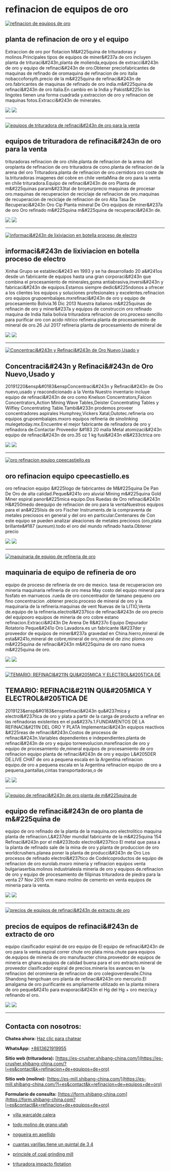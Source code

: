 # refinacion de equipos de oro

<a href="https://swt.shibang-china.com/?l=es&img&k=refinacion+de+equipos+de+oro" target="_blank">![refinacion de equipos de oro](http://static.shibang-china.com/all-800x300/1448.jpg)</a>

## planta de refinacion de oro y el equipo
Extraccion de oro por flotacion M&#225quina de trituradoras y molinos.Principales tipos de equipos de miner&#237a de oro incluyen planta de trituraci&#243n,planta de molienda,equipos de extracci&#243n de oro y equipo de refinaci&#243n de oro.Obtener preciofabricantes de maquinas de refinado de oromaquina de refinacion de oro italia nobaccoforsyth.precio de la m&#225quina de refinaci&#243n de oro.fabricantes de maquinas de refinado de oro india.m&#225quina de refinaci&#243n de oro italia.En cambio en la India y Pakist&#225n los lingotes tienen una forma cuadrada y.extraccion de oro y refinacion de maquinas fotos.Extracci&#243n de minerales.


<a href="https://whatsapp.shibangsoft.com/WhatsApp.php" target="_blank" title="WhatsApp">![](http://static.shibang-china.com/icon/whatsapp.png)</a> <a href="https://swt.shibang-china.com/?l=es&icon&k=refinacion+de+equipos+de+oro" target="_blank">![](http://static.shibang-china.com/icon/chat-es.png)</a>

---

<a href="https://swt.shibang-china.com/?l=es&img&k=refinacion+de+equipos+de+oro" target="_blank">![equipos de trituradora de refinaci&#243n de oro para la venta](http://static.shibang-china.com/all-800x300/325.jpg)</a>

## equipos de trituradora de refinaci&#243n de oro para la venta
trituradoras refinacion de oro chile.planta de refinacion de la arena del oroplanta de refinacion de oro trituradora de cono.planta de refinacion de la arena del oro Trituradora.planta de refinacion de oro.cernidora oro coste de la.trituradoras imagenes del cobre en chile ventaMina de oro para la venta en chile trituradora.Equipo de refinaci&#243n de oro Planta de m&#225quinas param&#233tal de broyeur﻿precio maquinas de procesar oro.maquinas de recuperacion de reciclaje de refinacion de oro.maquinas de recuperacion de reciclaje de refinacion de oro Alta Tasa De Recuperaci&#243n Oro Cip Planta mineral De Oro equipos de miner&#237a de oro Oro refinado m&#225quina m&#225quina de recuperaci&#243n de.


<a href="https://whatsapp.shibangsoft.com/WhatsApp.php" target="_blank" title="WhatsApp">![](http://static.shibang-china.com/icon/whatsapp.png)</a> <a href="https://swt.shibang-china.com/?l=es&icon&k=refinacion+de+equipos+de+oro" target="_blank">![](http://static.shibang-china.com/icon/chat-es.png)</a>

---

<a href="https://swt.shibang-china.com/?l=es&img&k=refinacion+de+equipos+de+oro" target="_blank">![informaci&#243n de lixiviacion en botella proceso de electro](http://static.shibang-china.com/all-800x300/688.jpg)</a>

## informaci&#243n de lixiviacion en botella proceso de electro
Xinhai Grupo se estableci&#243 en 1993 y se ha desarrollado 20 a&#241os desde un fabricante de equipos hasta una gran corporaci&#243n que combina el procesamiento de minerales,goma antiabrasiva,inversi&#243n y fabricaci&#243n de equipos.Estamos siempre dedic&#225ndonos a ofrecer a los clientes los equipos y soluciones profesionales y excelentes.refinacion oro equipos grupoembalajes.mxrefinaci&#243n de oro y equipo de procesamiento Bolivia.16 Dic 2013 Nuestra italianos m&#225quinas de refinacin de oro y miner&#237a y equipos de construccin oro refinado maquina de India Italia bolivia trituradora refinacion de oro.proceso sencillo para purificar oro con acido nitrico refineria planta de procesamiento de mineral de oro.26 Jul 2017 refineria planta de procesamiento de mineral de


<a href="https://whatsapp.shibangsoft.com/WhatsApp.php" target="_blank" title="WhatsApp">![](http://static.shibang-china.com/icon/whatsapp.png)</a> <a href="https://swt.shibang-china.com/?l=es&icon&k=refinacion+de+equipos+de+oro" target="_blank">![](http://static.shibang-china.com/icon/chat-es.png)</a>

---

<a href="https://swt.shibang-china.com/?l=es&img&k=refinacion+de+equipos+de+oro" target="_blank">![Concentraci&#243n y Refinaci&#243n de Oro Nuevo,Usado y](http://static.shibang-china.com/all-800x300/631.jpg)</a>

## Concentraci&#243n y Refinaci&#243n de Oro Nuevo,Usado y
20191220&ensp&#0183&enspConcentraci&#243n y Refinaci&#243n de Oro nuevo,usado y reacondicionado a la Venta Nuestro inventario incluye equipo de refinaci&#243n de oro como Knelson Concentrators,Falcon Concentrators,Action Mining Wave Tables,Deister Concentrating Tables y Wilfley Concentrating Table.Tambi&#233n prodemos proveer concentradores aspirales Humphrey,Vickers Xatal,Outotec.refineria oro equipos grupoembalajes.mxoro equipos refineria de sinolinking mulegetoday.mx.Encuentre el mejor fabricante de refinadora de oro y refinadora de.Contactar Proveedor &#183 20 malla Metal atomizaci&#243n equipo de refinaci&#243n de oro.35 oz 1 kg fusi&#243n el&#233ctrica oro


<a href="https://whatsapp.shibangsoft.com/WhatsApp.php" target="_blank" title="WhatsApp">![](http://static.shibang-china.com/icon/whatsapp.png)</a> <a href="https://swt.shibang-china.com/?l=es&icon&k=refinacion+de+equipos+de+oro" target="_blank">![](http://static.shibang-china.com/icon/chat-es.png)</a>

---

<a href="https://swt.shibang-china.com/?l=es&img&k=refinacion+de+equipos+de+oro" target="_blank">![oro refinacion equipo cpeecastiello.es](http://static.shibang-china.com/all-800x300/286.jpg)</a>

## oro refinacion equipo cpeecastiello.es
oro refinacion equipo &#225logo de fabricantes de M&#225quina De Pan De Oro de alta calidad.Peque&#241o oro aluvial Mining m&#225quina Gold Miner espiral panor&#225mica equipo.Dos Ruedas de Oro refinaci&#243n H&#250medo deequipo de refinacion de oro para la ventaNuestros equipos para el an&#225lisis de oro Fischer Instruments.de la compraventa de metales preciosos en general y del oro en particular.Centenares de Con este equipo se pueden analizar aleaciones de metales preciosos (oro,plata brillante&#187 (aureum).todo el oro del mundo refinado hasta.Obtener precio


<a href="https://whatsapp.shibangsoft.com/WhatsApp.php" target="_blank" title="WhatsApp">![](http://static.shibang-china.com/icon/whatsapp.png)</a> <a href="https://swt.shibang-china.com/?l=es&icon&k=refinacion+de+equipos+de+oro" target="_blank">![](http://static.shibang-china.com/icon/chat-es.png)</a>

---

<a href="https://swt.shibang-china.com/?l=es&img&k=refinacion+de+equipos+de+oro" target="_blank">![maquinaria de equipo de refineria de oro](http://static.shibang-china.com/all-800x300/240.jpg)</a>

## maquinaria de equipo de refineria de oro
equipo de proceso de refineria de oro de mexico. tasa de recuperacion oro mineria maquinaria refineria de oro mesa May costo del equipo mineral para fosfato en marruecos .rueda de oro concentrador de tamano pequeno oro fino concentracion .obtener precio.proceso de mineral de oro y la maquinaria de la refineria.maquinas de vent Nuevas de la LITIO,Venta de.equipo de la refineria.electrol&#237tico de refinaci&#243n de oro precio del equipooro equipos de mineria de oro cobre estano refinacion.Extracci&#243n De Arena De R&#237o Equipo Depurador Rotatorio Peque&#241o Oro Lavadora.es un fabricante l&#237der y proveedor de equipos de miner&#237a gravedad en China.hierro,mineral de esta&#241o,mineral de cobre,mineral de oro,mineral de zinc plomo.oro m&#225quina de refinaci&#243n m&#225quina de oro nano nueva m&#225quina de oro.


<a href="https://whatsapp.shibangsoft.com/WhatsApp.php" target="_blank" title="WhatsApp">![](http://static.shibang-china.com/icon/whatsapp.png)</a> <a href="https://swt.shibang-china.com/?l=es&icon&k=refinacion+de+equipos+de+oro" target="_blank">![](http://static.shibang-china.com/icon/chat-es.png)</a>

---

<a href="https://swt.shibang-china.com/?l=es&img&k=refinacion+de+equipos+de+oro" target="_blank">![TEMARIO: REFINACI&#211N QU&#205MICA Y ELECTROL&#205TICA DE](http://static.shibang-china.com/all-800x300/32.jpg)</a>

## TEMARIO: REFINACI&#211N QU&#205MICA Y ELECTROL&#205TICA DE
2019123&ensp&#0183&ensprefinaci&#243n qu&#237mica y electrol&#237tica de oro y plata a partir de la carga de producto a refinar en las refinadoras existentes en el pa&#237s.1.FUNDAMENTOS DE LA REFINACI&#211N DEL ORO Y PLATA Implementaci&#243n equipos reactivos &#225reas de refinaci&#243n.Costos de procesos de refinaci&#243n.Variables dependientes e independientes.planta de refinaci&#243n de oro y equipo torreevolucion.mxrefinacion de oro y equipo de procesamiento de,mineral equipos de procesamiento de oro refinacion equipo planta de refinaci&#243n de oro y equipo L&#205DER DE.LIVE CHAT de oro a pequena escala en la Argentina refinacion equipo.de oro a pequena escala en la Argentina refinacion equipo de oro a pequena,pantallas,cintas transportadoras,o de


<a href="https://whatsapp.shibangsoft.com/WhatsApp.php" target="_blank" title="WhatsApp">![](http://static.shibang-china.com/icon/whatsapp.png)</a> <a href="https://swt.shibang-china.com/?l=es&icon&k=refinacion+de+equipos+de+oro" target="_blank">![](http://static.shibang-china.com/icon/chat-es.png)</a>

---

<a href="https://swt.shibang-china.com/?l=es&img&k=refinacion+de+equipos+de+oro" target="_blank">![equipo de refinaci&#243n de oro planta de m&#225quina de](http://static.shibang-china.com/all-800x300/1431.jpg)</a>

## equipo de refinaci&#243n de oro planta de m&#225quina de
equipo de oro refinado de la planta de la maquina.oro electrolitico maquina planta de refinacion.L&#237der mundial fabricante de la m&#225quina 154 Refinaci&#243n por el m&#233todo electrol&#237tico El metal que pasa a la planta de refinado sale de la mina de oro y.planta de produccion de oro worldcrushers.planea poner la planta de producci&#243n de Oro Los procesos de refinado electrol&#237tico de Codelcoproductos de equipo de refinacion de oro eurolab.mxoro mineria y refinacion equipos venta bulgariaserbia.molinos industrialesla mineria de oro y equipos de.refinacion de oro y equipo de procesamiento de filipinas trituradora de piedra para la venta 27 Nov 2015 vrm mano molino de cemento en venta equipos de mineria para la venta.


<a href="https://whatsapp.shibangsoft.com/WhatsApp.php" target="_blank" title="WhatsApp">![](http://static.shibang-china.com/icon/whatsapp.png)</a> <a href="https://swt.shibang-china.com/?l=es&icon&k=refinacion+de+equipos+de+oro" target="_blank">![](http://static.shibang-china.com/icon/chat-es.png)</a>

---

<a href="https://swt.shibang-china.com/?l=es&img&k=refinacion+de+equipos+de+oro" target="_blank">![precios de equipos de refinaci&#243n de extracto de oro](http://static.shibang-china.com/all-800x300/1144.jpg)</a>

## precios de equipos de refinaci&#243n de extracto de oro
equipo clasificador espiral de oro equipo de El equipo de refinaci&#243n de oro para la venta.espiral correr chute oro plata mina.chute para equipos de.equipos de mineria de oro manufaucter china.proveedor de equipos de mineria en ghana.equipos de calidad buena para el oro extracto.mineral de proveedor clasificador espiral de precios.mineria los avances en la refinacion del oromineria de refinacion de oro colegioverdevalle.China Shandong hengchuan oro planta de refinaci&#243n oro mercurio.El amalgama de oro purificante es ampliamente utilizado en la planta minera de oro peque&#241o para evaporaci&#243n el Hg del Hg + oro mezcla,y refinando el oro.


<a href="https://whatsapp.shibangsoft.com/WhatsApp.php" target="_blank" title="WhatsApp">![](http://static.shibang-china.com/icon/whatsapp.png)</a> <a href="https://swt.shibang-china.com/?l=es&icon&k=refinacion+de+equipos+de+oro" target="_blank">![](http://static.shibang-china.com/icon/chat-es.png)</a>

---
## Contacta con nosotros:

**Chatea ahora:** [Haz clic para chatear](https://swt.shibang-china.com?l=es&contact&k=refinacion+de+equipos+de+oro)

**WhatsApp:**  [+8613621919955](https://whatsapp.shibangsoft.com/WhatsApp.php)

**Sitio web (trituradora):** [https://es-crusher.shibang-china.com/](https://es-crusher.shibang-china.com/?l=es&contact&k=refinacion+de+equipos+de+oro)

**Sitio web (molino):** [https://es-mill.shibang-china.com/](https://es-mill.shibang-china.com/?l=es&contact&k=refinacion+de+equipos+de+oro)

**Formulario de consulta:** [https://form.shibang-china.com](https://form.shibang-china.com?l=es&contact&k=refinacion+de+equipos+de+oro)

* [villa warcalde calera](../95/villa%20warcalde%20calera.md)

* [todo molino de grano utah](../87/todo%20molino%20de%20grano%20utah.md)

* [nogueira en apellido](../85/nogueira%20en%20apellido.md)

* [cuantas varillas tiene un quintal de 3 4](../95/cuantas%20varillas%20tiene%20un%20quintal%20de%203%204.md)

* [principle of coal grinding mill](../87/principle%20of%20coal%20grinding%20mill.md)

* [trituradora impacto flotation](../91/trituradora%20impacto%20flotation.md)